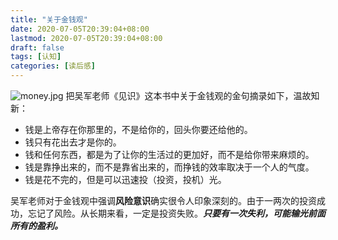 ```yaml
---
title: "关于金钱观"
date: 2020-07-05T20:39:04+08:00
lastmod: 2020-07-05T20:39:04+08:00
draft: false
tags: [认知]
categories: [读后感]
---
```

![money.jpg](/image/money/money.jpg)
把吴军老师《见识》这本书中关于金钱观的金句摘录如下，温故知新：

- 钱是上帝存在你那里的，不是给你的，回头你要还给他的。
- 钱只有花出去才是你的。
- 钱和任何东西，都是为了让你的生活过的更加好，而不是给你带来麻烦的。
- 钱是靠挣出来的，而不是靠省出来的，而挣钱的效率取决于一个人的气度。
- 钱是花不完的，但是可以迅速投（投资，投机）光。

吴军老师对于金钱观中强调**风险意识**确实很令人印象深刻的。由于一两次的投资成功，忘记了风险。从长期来看，一定是投资失败。***只要有一次失利，可能输光前面所有的盈利。***